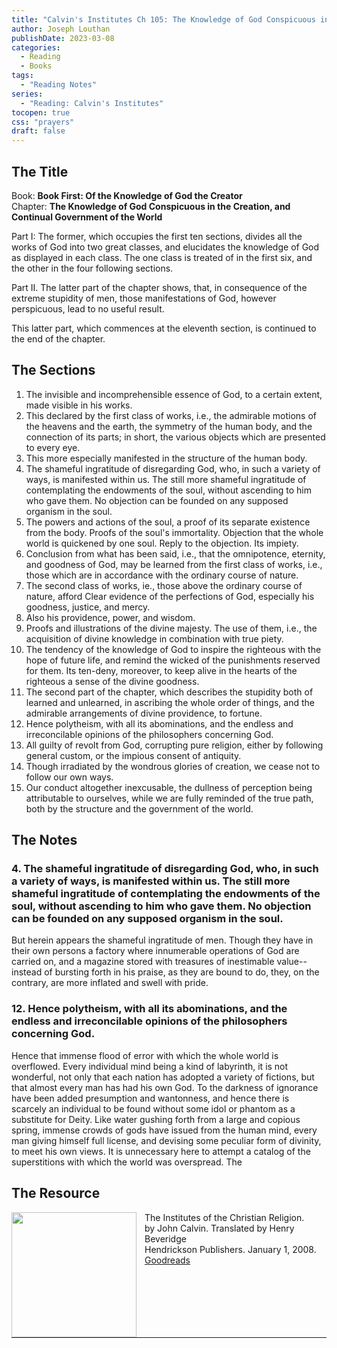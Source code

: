 ```yaml
---
title: "Calvin's Institutes Ch 105: The Knowledge of God Conspicuous in the Creation"
author: Joseph Louthan
publishDate: 2023-03-08
categories:
  - Reading
  - Books
tags:
  - "Reading Notes"
series:
  - "Reading: Calvin's Institutes"
tocopen: true
css: "prayers"
draft: false
---
```


## The Title

Book: **Book First: Of the Knowledge of God the Creator**  
Chapter: **The Knowledge of God Conspicuous in the Creation, and Continual Government of the World**

Part I: The former, which occupies the first ten sections, divides all the works of God into two great classes, and elucidates the knowledge of God as displayed in each class. The one class is treated of in the first six, and the other in the four following sections.

Part II. The latter part of the chapter shows, that, in consequence of the extreme stupidity of men, those manifestations of God, however perspicuous, lead to no useful result.

This latter part, which commences at the eleventh section, is continued to the end of the chapter.

## The Sections

1. The invisible and incomprehensible essence of God, to a certain extent, made visible in his works.
2. This declared by the first class of works, i.e., the admirable motions of the heavens and the earth, the symmetry of the human body, and the connection of its parts; in short, the various objects which are presented to every eye.
3. This more especially manifested in the structure of the human body.
4. The shameful ingratitude of disregarding God, who, in such a variety of ways, is manifested within us. The still more shameful ingratitude of contemplating the endowments of the soul, without ascending to him who gave them. No objection can be founded on any supposed organism in the soul.
5. The powers and actions of the soul, a proof of its separate existence from the body. Proofs of the soul's immortality. Objection that the whole world is quickened by one soul. Reply to the objection. Its impiety.
6. Conclusion from what has been said, i.e., that the omnipotence, eternity, and goodness of God, may be learned from the first class of works, i.e., those which are in accordance with the ordinary course of nature.
7. The second class of works, ie., those above the ordinary course of nature, afford Clear evidence of the perfections of God, especially his goodness, justice, and mercy.
8. Also his providence, power, and wisdom.
9. Proofs and illustrations of the divine majesty. The use of them, i.e., the acquisition of divine knowledge in combination with true piety.
10. The tendency of the knowledge of God to inspire the righteous with the hope of future life, and remind the wicked of the punishments reserved for them. Its ten-deny, moreover, to keep alive in the hearts of the righteous a sense of the divine goodness.
11. The second part of the chapter, which describes the stupidity both of learned and unlearned, in ascribing the whole order of things, and the admirable arrangements of divine providence, to fortune.
12. Hence polytheism, with all its abominations, and the endless and irreconcilable opinions of the philosophers concerning God.
13. All guilty of revolt from God, corrupting pure religion, either by following general custom, or the impious consent of antiquity.
14. Though irradiated by the wondrous glories of creation, we cease not to follow our own ways.
15. Our conduct altogether inexcusable, the dullness of perception being attributable to ourselves, while we are fully reminded of the true path, both by the structure and the government of the world.

## The Notes

### 4. The shameful ingratitude of disregarding God, who, in such a variety of ways, is manifested within us. The still more shameful ingratitude of contemplating the endowments of the soul, without ascending to him who gave them. No objection can be founded on any supposed organism in the soul.

But herein appears the shameful ingratitude of men. Though they have in their own persons a factory where innumerable operations of God are carried on, and a magazine stored with treasures of inestimable value--instead of bursting forth in his praise, as they are bound to do, they, on the contrary, are more inflated and swell with pride. 

### 12. Hence polytheism, with all its abominations, and the endless and irreconcilable opinions of the philosophers concerning God.

Hence that immense flood of error with which the whole world is overflowed. Every individual mind being a kind of labyrinth, it is not wonderful, not only that each nation has adopted a variety of fictions, but that almost every man has had his own God. To the darkness of ignorance have been added presumption and wantonness, and hence there is scarcely an individual to be found without some idol or phantom as a substitute for Deity. Like water gushing forth from a large and copious spring, immense crowds of gods have issued from the human mind, every man giving himself full license, and devising some peculiar form of divinity, to meet his own views. It is unnecessary here to attempt a catalog of the superstitions with which the world was overspread. The

## The Resource

<p style="clear:both;">

<img src="https://theologic.us/images/resources/book-calvin-beveridge-institutes.jpg" align="left" width="200" style="padding-right: 10px" />The Institutes of the Christian Religion.  
by John Calvin.  Translated by Henry Beveridge  
Hendrickson Publishers. January 1, 2008.  
[Goodreads](https://www.goodreads.com/book/show/1155340.Institutes_of_the_Christian_Religion)

<p style="clear:both;">

---

